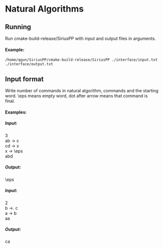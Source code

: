 # Natural Algorithms

## Running
Run cmake-build-release/SiriusPP with input and output files in arguments.
#### Example:
`/home/qqun/SiriusPP/cmake-build-release/SiriusPP ./interface/input.txt ./interface/output.txt`

## Input format
Write number of commands in natural algorithm, commands and the starting word. \eps means empty word, dot after arrow means that command is final.
#### Examples:
##### Input:
3  
ab -> c  
cd -> x  
x -> \eps  
abd
##### Output:
\eps

##### Input:
2  
b ->. c  
a -> b  
aa
##### Output:
ca
